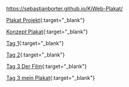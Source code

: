 https://sebastianborter.github.io/KiWeb-Plakat/

[Plakat Projekt](Plakat_Projekt/MeinPlakat.html){:target="_blank"}

[Konzept Plakat](Plakat_Projekt/Konzept_Plakat.pdf){:target="_blank"}

[Tag 1](Tag1/Uebung1.html){:target="_blank"}

[Tag 2](Tag2/Jugend-flex.html){:target="_blank"}

[Tag 3 Der Film](Tag3/derFilm.html){:target="_blank"}

[Tag 3 mein Plakat](Tag3/MeinPlakat.html){:target="_blank"}
